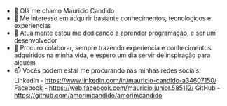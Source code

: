 - 👋  Olá me chamo Mauricio Candido
- 👀 Me interesso em adquirir bastante conhecimentos, tecnologicos e experiencias
- 🌱 Atualmente estou me dedicando a aprender programação, e ser um desenvolvedor
- 💞️ Procuro colaborar, sempre trazendo experiencia e conhecimentos adquiridos na minha vida, e espero um dia servir de inspiração para alguém
- 📫 Vocês podem estar me procurando nas minhas redes sociais.
LinkedIn - https://www.linkedin.com/in/mauricio-candido-a34607150/ 
Facebook - https://web.facebook.com/mauricio.junior.585112/ 
GitHub - https://github.com/amorimcandido/amorimcandido

<!---
amorimcandido/amorimcandido is a ✨ special ✨ repository because its `README.md` (this file) appears on your GitHub profile.
You can click the Preview link to take a look at your changes.
--->

